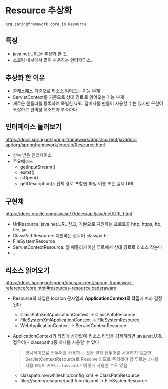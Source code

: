 # Resource 추상화
`org.springframework.core.io.Resource`

## 특징
- java.net.URL을 추상화 한 것.
- 스프링 내부에서 많이 사용하는 인터페이스.

## 추상화 한 이유
- 클래스패스 기준으로 리소스 읽어오는 기능 부재
- ServletContext를 기준으로 상대 경로로 읽어오는 기능 부재
- 새로운 핸들러를 등록하여 특별한 URL 접미사를 만들어 사용할 수는 있지만 구현이 복잡하고 편의성 메소드가 부족하다

## 인터페이스 둘러보기
https://docs.spring.io/spring-framework/docs/current/javadoc-api/org/springframework/core/io/Resource.html
- 상속 받은 인터페이스
- 주요메소드
  - getInputStream()
  - exitst()
  - isOpen()
  - getDescription(): 전체 경로 포함한 파일 이름 또는 실제 URL

## 구현체
https://docs.oracle.com/javase/7/docs/api/java/net/URL.html
- UrlResource: ​java.net.URL​ 참고, 기본으로 지원하는 프로토콜 http, https, ftp, file, jar
- ClassPathResource: 지원하는 접두어 classpath:
- FileSystemResource
- ServletContextResource: 웹 애플리케이션 루트에서 상대 경로로 리소스 찾는다
- ...

## 리소스 읽어오기
https://docs.spring.io/spring/docs/current/spring-framework-reference/core.html#resources-resourceloaderaware
- Resource의 타입은 locaion 문자열과 ​**ApplicationContext의 타입**에​​ 따라 결정 된다
  - ClassPathXmlApplicationContext -> ClassPathResource
  - FileSystemXmlApplicationContext -> FileSystemResource
  - WebApplicationContext -> ServletContextResource

- ApplicationContext의 타입에 상관없이 리소스 타입을 강제하려면 java.net.URL 접두어(+ classpath:)중 하나를 사용할 수 있다
  > 명시적이므로 접두어를 사용하는 것을 권장
  > 접두어를 사용하지 않으면 ServletContextResource로 Resolve 되므로 주의해야 함
  > 루트는 `///`를 사용 `와일드 카드`나 `classpath*` 이렇게 사용할 수도 있음
  - classpath:​​me/whiteship/config.xml -> ClassPathResource
  - file://​​/some/resource/path/config.xml -> FileSystemResource
